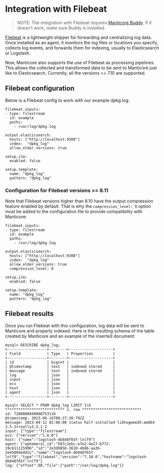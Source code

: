 # Integration with Filebeat

> NOTE: The integration with Filebeat requires [Manticore Buddy](../Installation/Manticore_Buddy.md). If it doesn't work, make sure Buddy is installed.

[Filebeat](https://www.elastic.co/beats/filebeat) is a lightweight shipper for forwarding and centralizing log data. Once installed as an agent, it monitors the log files or locations you specify, collects log events, and forwards them for indexing, usually to Elasticsearch or Logstash.

Now, Manticore also supports the use of Filebeat as processing pipelines. This allows the collected and transformed data to be sent to Manticore just like to Elasticsearch. Currently, all the versions >= 7.10  are supported.

## Filebeat configuration

Below is a Filebeat config to work with our example dpkg log:

```
filebeat.inputs:
- type: filestream
  id: example
  paths:
	- /var/log/dpkg.log

output.elasticsearch:
  hosts: ["http://localhost:9308"]
  index:  "dpkg_log"
  allow_older_versions: true

setup.ilm:
  enabled: false

setup.template:
  name: "dpkg_log"
  pattern: "dpkg_log"
```

### Configuration for Filebeat versions >= 8.11

Note that Filebeat versions higher than 8.10 have the output compression feature enabled by default. That is why the `compression_level: 0` option must be added to the configuration file to provide compatibility with Manticore:

```
filebeat.inputs:
- type: filestream
  id: example
  paths:
	- /var/log/dpkg.log

output.elasticsearch:
  hosts: ["http://localhost:9308"]
  index:  "dpkg_log"
  allow_older_versions: true
  compression_level: 0

setup.ilm:
  enabled: false

setup.template:
  name: "dpkg_log"
  pattern: "dpkg_log"
```

## Filebeat results

Once you run Filebeat with this configuration, log data will be sent to Manticore and properly indexed. Here is the resulting schema of the table created by Manticore and an example of the inserted document:

```
mysql> DESCRIBE dpkg_log;
+------------------+--------+--------------------+
| Field            | Type   | Properties         |
+------------------+--------+--------------------+
| id               | bigint |                    |
| @timestamp       | text   | indexed stored     |
| message          | text   | indexed stored     |
| log              | json   |                    |
| input            | json   |                    |
| ecs              | json   |                    |
| host             | json   |                    |
| agent            | json   |                    |
+------------------+--------+--------------------+
```

```
mysql> SELECT * FROM dpkg_log LIMIT 1\G
*************************** 1. row ***************************
id: 7280000849080753116
@timestamp: 2023-06-16T09:27:38.792Z
message: 2023-04-12 02:06:08 status half-installed libhogweed5:amd64 3.5.1+really3.5.1-2
input: {"type":"filestream"}
ecs: {"version":"1.6.0"}
host: {"name":"logstash-db848f65f-lnlf9"}
agent: {"ephemeral_id":"587c2ebc-e7e2-4e27-b772-19c611115996","id":"2e3d985b-3610-4b8b-aa3b-2e45804edd2c","name":"logstash-db848f65f-lnlf9","type":"filebeat","version":"7.10.0","hostname":"logstash-db848f65f-lnlf9"}
log: {"offset":80,"file":{"path":"/var/log/dpkg.log"}}
```

